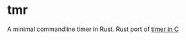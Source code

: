 # tmr
A minimal commandline timer in Rust. Rust port of [timer in C](https://github.com/w3bdev1/timer)
